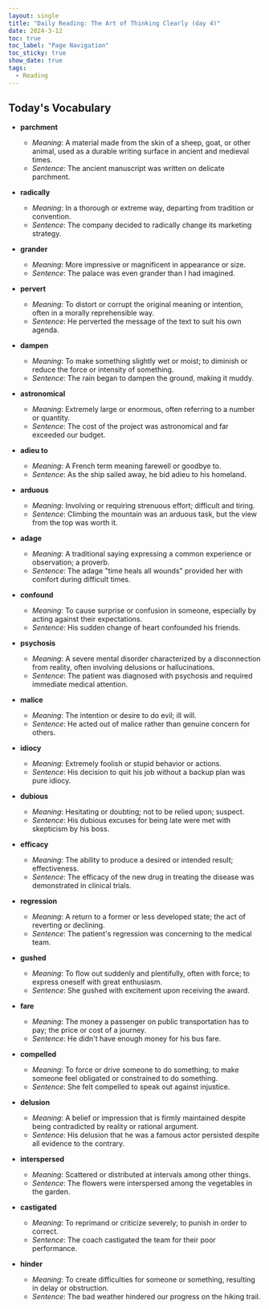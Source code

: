 ```yaml
---
layout: single
title: "Daily Reading: The Art of Thinking Clearly (day 4)"
date: 2024-3-12
toc: true
toc_label: "Page Navigation"
toc_sticky: true
show_date: true
tags:
  - Reading
---
```


## Today's Vocabulary

- **parchment**

  - _Meaning_: A material made from the skin of a sheep, goat, or other animal, used as a durable writing surface in ancient and medieval times.
  - _Sentence_: The ancient manuscript was written on delicate parchment.

- **radically**

  - _Meaning_: In a thorough or extreme way, departing from tradition or convention.
  - _Sentence_: The company decided to radically change its marketing strategy.

- **grander**

  - _Meaning_: More impressive or magnificent in appearance or size.
  - _Sentence_: The palace was even grander than I had imagined.

- **pervert**

  - _Meaning_: To distort or corrupt the original meaning or intention, often in a morally reprehensible way.
  - _Sentence_: He perverted the message of the text to suit his own agenda.

- **dampen**

  - _Meaning_: To make something slightly wet or moist; to diminish or reduce the force or intensity of something.
  - _Sentence_: The rain began to dampen the ground, making it muddy.

- **astronomical**

  - _Meaning_: Extremely large or enormous, often referring to a number or quantity.
  - _Sentence_: The cost of the project was astronomical and far exceeded our budget.

- **adieu to**

  - _Meaning_: A French term meaning farewell or goodbye to.
  - _Sentence_: As the ship sailed away, he bid adieu to his homeland.

- **arduous**

  - _Meaning_: Involving or requiring strenuous effort; difficult and tiring.
  - _Sentence_: Climbing the mountain was an arduous task, but the view from the top was worth it.

- **adage**

  - _Meaning_: A traditional saying expressing a common experience or observation; a proverb.
  - _Sentence_: The adage "time heals all wounds" provided her with comfort during difficult times.

- **confound**

  - _Meaning_: To cause surprise or confusion in someone, especially by acting against their expectations.
  - _Sentence_: His sudden change of heart confounded his friends.

- **psychosis**

  - _Meaning_: A severe mental disorder characterized by a disconnection from reality, often involving delusions or hallucinations.
  - _Sentence_: The patient was diagnosed with psychosis and required immediate medical attention.

- **malice**

  - _Meaning_: The intention or desire to do evil; ill will.
  - _Sentence_: He acted out of malice rather than genuine concern for others.

- **idiocy**

  - _Meaning_: Extremely foolish or stupid behavior or actions.
  - _Sentence_: His decision to quit his job without a backup plan was pure idiocy.

- **dubious**

  - _Meaning_: Hesitating or doubting; not to be relied upon; suspect.
  - _Sentence_: His dubious excuses for being late were met with skepticism by his boss.

- **efficacy**

  - _Meaning_: The ability to produce a desired or intended result; effectiveness.
  - _Sentence_: The efficacy of the new drug in treating the disease was demonstrated in clinical trials.

- **regression**

  - _Meaning_: A return to a former or less developed state; the act of reverting or declining.
  - _Sentence_: The patient's regression was concerning to the medical team.

- **gushed**

  - _Meaning_: To flow out suddenly and plentifully, often with force; to express oneself with great enthusiasm.
  - _Sentence_: She gushed with excitement upon receiving the award.

- **fare**

  - _Meaning_: The money a passenger on public transportation has to pay; the price or cost of a journey.
  - _Sentence_: He didn't have enough money for his bus fare.

- **compelled**

  - _Meaning_: To force or drive someone to do something; to make someone feel obligated or constrained to do something.
  - _Sentence_: She felt compelled to speak out against injustice.

- **delusion**

  - _Meaning_: A belief or impression that is firmly maintained despite being contradicted by reality or rational argument.
  - _Sentence_: His delusion that he was a famous actor persisted despite all evidence to the contrary.

- **interspersed**

  - _Meaning_: Scattered or distributed at intervals among other things.
  - _Sentence_: The flowers were interspersed among the vegetables in the garden.

- **castigated**

  - _Meaning_: To reprimand or criticize severely; to punish in order to correct.
  - _Sentence_: The coach castigated the team for their poor performance.

- **hinder**
  - _Meaning_: To create difficulties for someone or something, resulting in delay or obstruction.
  - _Sentence_: The bad weather hindered our progress on the hiking trail.
